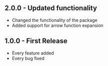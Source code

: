 ## 2.0.0 - Updated functionality
- Changed the functionality of the package
- Added support for arrow function expansion

## 1.0.0 - First Release
* Every feature added
* Every bug fixed
